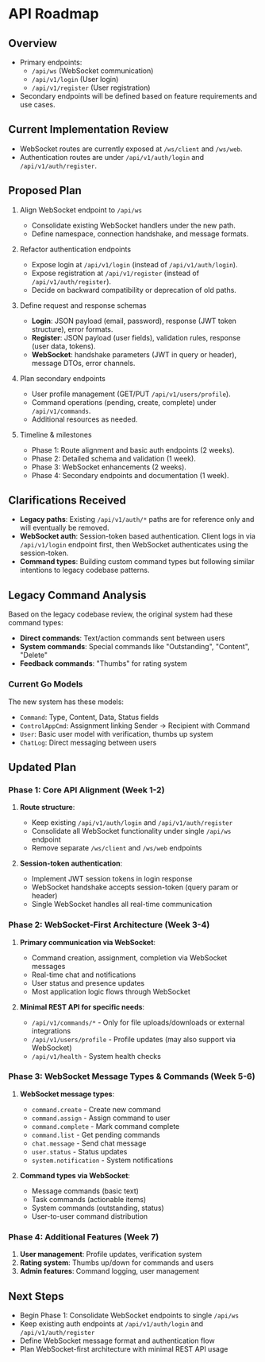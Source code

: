 # API Roadmap

## Overview
- Primary endpoints:
  - `/api/ws` (WebSocket communication)
  - `/api/v1/login` (User login)
  - `/api/v1/register` (User registration)
- Secondary endpoints will be defined based on feature requirements and use cases.

## Current Implementation Review
- WebSocket routes are currently exposed at `/ws/client` and `/ws/web`.
- Authentication routes are under `/api/v1/auth/login` and `/api/v1/auth/register`.

## Proposed Plan

1. Align WebSocket endpoint to `/api/ws`
   - Consolidate existing WebSocket handlers under the new path.
   - Define namespace, connection handshake, and message formats.

2. Refactor authentication endpoints
   - Expose login at `/api/v1/login` (instead of `/api/v1/auth/login`).
   - Expose registration at `/api/v1/register` (instead of `/api/v1/auth/register`).
   - Decide on backward compatibility or deprecation of old paths.

3. Define request and response schemas
   - **Login**: JSON payload (email, password), response (JWT token structure), error formats.
   - **Register**: JSON payload (user fields), validation rules, response (user data, tokens).
   - **WebSocket**: handshake parameters (JWT in query or header), message DTOs, error channels.

4. Plan secondary endpoints
   - User profile management (GET/PUT `/api/v1/users/profile`).
   - Command operations (pending, create, complete) under `/api/v1/commands`.
   - Additional resources as needed.

5. Timeline & milestones
   - Phase 1: Route alignment and basic auth endpoints (2 weeks).
   - Phase 2: Detailed schema and validation (1 week).
   - Phase 3: WebSocket enhancements (2 weeks).
   - Phase 4: Secondary endpoints and documentation (1 week).

## Clarifications Received
- **Legacy paths**: Existing `/api/v1/auth/*` paths are for reference only and will eventually be removed.
- **WebSocket auth**: Session-token based authentication. Client logs in via `/api/v1/login` endpoint first, then WebSocket authenticates using the session-token.
- **Command types**: Building custom command types but following similar intentions to legacy codebase patterns.

## Legacy Command Analysis
Based on the legacy codebase review, the original system had these command types:
- **Direct commands**: Text/action commands sent between users
- **System commands**: Special commands like "Outstanding", "Content", "Delete"
- **Feedback commands**: "Thumbs" for rating system

### Current Go Models
The new system has these models:
- `Command`: Type, Content, Data, Status fields
- `ControlAppCmd`: Assignment linking Sender -> Recipient with Command
- `User`: Basic user model with verification, thumbs up system
- `ChatLog`: Direct messaging between users

## Updated Plan

### Phase 1: Core API Alignment (Week 1-2)
1. **Route structure**:
   - Keep existing `/api/v1/auth/login` and `/api/v1/auth/register`
   - Consolidate all WebSocket functionality under single `/api/ws` endpoint
   - Remove separate `/ws/client` and `/ws/web` endpoints

2. **Session-token authentication**:
   - Implement JWT session tokens in login response
   - WebSocket handshake accepts session-token (query param or header)
   - Single WebSocket handles all real-time communication

### Phase 2: WebSocket-First Architecture (Week 3-4)
1. **Primary communication via WebSocket**:
   - Command creation, assignment, completion via WebSocket messages
   - Real-time chat and notifications
   - User status and presence updates
   - Most application logic flows through WebSocket

2. **Minimal REST API for specific needs**:
   - `/api/v1/commands/*` - Only for file uploads/downloads or external integrations
   - `/api/v1/users/profile` - Profile updates (may also support via WebSocket)
   - `/api/v1/health` - System health checks

### Phase 3: WebSocket Message Types & Commands (Week 5-6)
1. **WebSocket message types**:
   - `command.create` - Create new command
   - `command.assign` - Assign command to user
   - `command.complete` - Mark command complete
   - `command.list` - Get pending commands
   - `chat.message` - Send chat message
   - `user.status` - Status updates
   - `system.notification` - System notifications

2. **Command types via WebSocket**:
   - Message commands (basic text)
   - Task commands (actionable items)
   - System commands (outstanding, status)
   - User-to-user command distribution

### Phase 4: Additional Features (Week 7)
1. **User management**: Profile updates, verification system
2. **Rating system**: Thumbs up/down for commands and users
3. **Admin features**: Command logging, user management

## Next Steps
- Begin Phase 1: Consolidate WebSocket endpoints to single `/api/ws`
- Keep existing auth endpoints at `/api/v1/auth/login` and `/api/v1/auth/register`
- Define WebSocket message format and authentication flow
- Plan WebSocket-first architecture with minimal REST API usage
